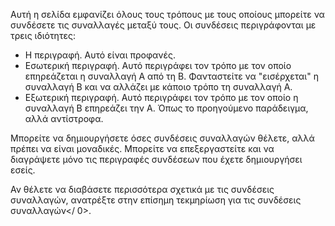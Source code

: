 Αυτή η σελίδα εμφανίζει όλους τους τρόπους με τους οποίους μπορείτε να συνδέσετε τις συναλλαγές μεταξύ τους. Οι συνδέσεις περιγράφονται με τρεις ιδιότητες:

* Η περιγραφή. Αυτό είναι προφανές.
* Εσωτερική περιγραφή. Αυτό περιγράφει τον τρόπο με τον οποίο επηρεάζεται η συναλλαγή Α από τη Β. Φανταστείτε να "εισέρχεται" η συναλλαγή B και να αλλάζει με κάποιο τρόπο τη συναλλαγή Α.
* Εξωτερική περιγραφή. Αυτό περιγράφει τον τρόπο με τον οποίο η συναλλαγή Β επηρεάζει την Α. Όπως το προηγούμενο παράδειγμα, αλλά αντίστροφα.

Μπορείτε να δημιουργήσετε όσες συνδέσεις συναλλαγών θέλετε, αλλά πρέπει να είναι μοναδικές. Μπορείτε να επεξεργαστείτε και να διαγράψετε μόνο τις περιγραφές συνδέσεων που έχετε δημιουργήσει εσείς.

Αν θέλετε να διαβάσετε περισσότερα σχετικά με τις συνδέσεις συναλλαγών, ανατρέξτε στην επίσημη τεκμηρίωση για τις συνδέσεις συναλλαγών</ 0>.</p>